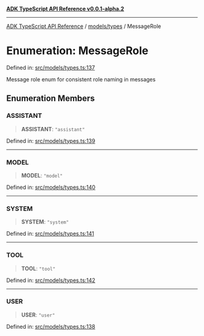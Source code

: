 [**ADK TypeScript API Reference v0.0.1-alpha.2**](../../../README.md)

***

[ADK TypeScript API Reference](../../../modules.md) / [models/types](../README.md) / MessageRole

# Enumeration: MessageRole

Defined in: [src/models/types.ts:137](https://github.com/njraladdin/adk-typescript/blob/main/src/models/types.ts#L137)

Message role enum for consistent role naming in messages

## Enumeration Members

### ASSISTANT

> **ASSISTANT**: `"assistant"`

Defined in: [src/models/types.ts:139](https://github.com/njraladdin/adk-typescript/blob/main/src/models/types.ts#L139)

***

### MODEL

> **MODEL**: `"model"`

Defined in: [src/models/types.ts:140](https://github.com/njraladdin/adk-typescript/blob/main/src/models/types.ts#L140)

***

### SYSTEM

> **SYSTEM**: `"system"`

Defined in: [src/models/types.ts:141](https://github.com/njraladdin/adk-typescript/blob/main/src/models/types.ts#L141)

***

### TOOL

> **TOOL**: `"tool"`

Defined in: [src/models/types.ts:142](https://github.com/njraladdin/adk-typescript/blob/main/src/models/types.ts#L142)

***

### USER

> **USER**: `"user"`

Defined in: [src/models/types.ts:138](https://github.com/njraladdin/adk-typescript/blob/main/src/models/types.ts#L138)
